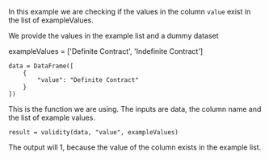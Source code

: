 
In this example we are checking if the values in the column `value` exist in the list of exampleValues.


We provide the values in the example list and a dummy dataset

exampleValues = ['Definite Contract', 'Indefinite Contract']

    data = DataFrame([
        {
            "value": "Definite Contract"
        }
    ])

This is the function we are using. The inputs are data, the column name and the list of example values.
    
    result = validity(data, "value", exampleValues)

The output will 1, because the value of the column exists in the example list.